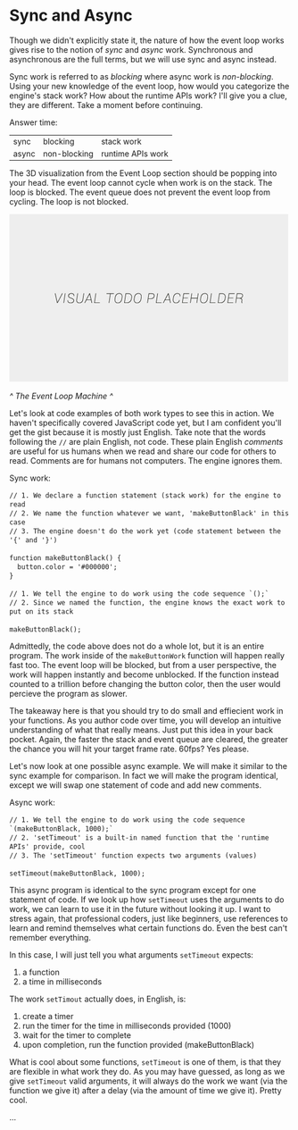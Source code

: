 # Sync and Async

Though we didn't explicitly state it, the nature of how the event loop works gives rise to the notion of *sync* and *async* work. Synchronous and asynchronous are the full terms, but we will use sync and async instead.

Sync work is referred to as *blocking* where async work is *non-blocking*. Using your new knowledge of the event loop, how would you categorize the engine's stack work? How about the runtime APIs work? I'll give you a clue, they are different. Take a moment before continuing.

Answer time:
<table>
  <tr>
    <td>sync</td>
    <td>blocking</td>
    <td>stack work</td>
  </tr>
  <tr>
    <td>async</td>
    <td>non-blocking</td>
    <td>runtime APIs work</td>
  </tr>
</table>

The 3D visualization from the Event Loop section should be popping into your head. The event loop cannot cycle when work is on the stack. The loop is blocked. The event queue does not prevent the event loop from cycling. The loop is not blocked.

![alt text](../assets/visual-todo-placeholder.jpg "The Event Loop Machine")

*^ The Event Loop Machine ^*

Let's look at code examples of both work types to see this in action. We haven't specifically covered JavaScript code yet, but I am confident you'll get the gist because it is mostly just English. Take note that the words following the `//` are plain English, not code. These plain English *comments* are useful for us humans when we read and share our code for others to read. Comments are for humans not computers. The engine ignores them.

Sync work:
```
// 1. We declare a function statement (stack work) for the engine to read
// 2. We name the function whatever we want, 'makeButtonBlack' in this case
// 3. The engine doesn't do the work yet (code statement between the '{' and '}')

function makeButtonBlack() {
  button.color = '#000000';
}

// 1. We tell the engine to do work using the code sequence `();`
// 2. Since we named the function, the engine knows the exact work to put on its stack

makeButtonBlack();
```

Admittedly, the code above does not do a whole lot, but it is an entire program. The work inside of the `makeButtonWork` function will happen really fast too. The event loop will be blocked, but from a user perspective, the work will happen instantly and become unblocked. If the function instead counted to a trillion before changing the button color, then the user would percieve the program as slower.

The takeaway here is that you should try to do small and effiecient work in your functions. As you author code over time, you will develop an intuitive understanding of what that really means. Just put this idea in your back pocket. Again, the faster the stack and event queue are cleared, the greater the chance you will hit your target frame rate. 60fps? Yes please.

Let's now look at one possible async example. We will make it similar to the sync example for comparison. In fact we will make the program identical, except we will swap one statement of code and add new comments.

Async work:
```
// 1. We tell the engine to do work using the code sequence `(makeButtonBlack, 1000);`
// 2. 'setTimeout' is a built-in named function that the 'runtime APIs' provide, cool
// 3. The 'setTimeout' function expects two arguments (values)

setTimeout(makeButtonBlack, 1000);
```

This async program is identical to the sync program except for one statement of code. If we look up how `setTimeout` uses the arguments to do work, we can learn to use it in the future without looking it up. I want to stress again, that professional coders, just like beginners, use references to learn and remind themselves what certain functions do. Even the best can't remember everything.

In this case, I will just tell you what arguments `setTimeout` expects:
1. a function
2. a time in milliseconds

The work `setTimout` actually does, in English, is:
1. create a timer
2. run the timer for the time in milliseconds provided (1000)
3. wait for the timer to complete
4. upon completion, run the function provided (makeButtonBlack)

What is cool about some functions, `setTimeout` is one of them, is that they are flexible in what work they do. As you may have guessed, as long as we give `setTimeout` valid arguments, it will always do the work we want (via the function we give it) after a delay (via the amount of time we give it). Pretty cool.

...
